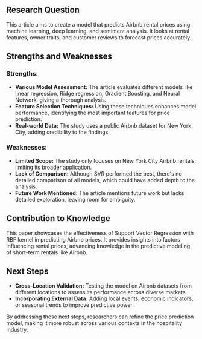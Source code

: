 ## Research Question
This article aims to create a model that predicts Airbnb rental prices using machine learning, deep learning, and sentiment analysis. It looks at rental features, owner traits, and customer reviews to forecast prices accurately.

## Strengths and Weaknesses

### Strengths:
- **Various Model Assessment:** The article evaluates different models like linear regression, Ridge regression, Gradient Boosting, and Neural Network, giving a thorough analysis.
- **Feature Selection Techniques:** Using these techniques enhances model performance, identifying the most important features for price prediction.
- **Real-world Data:** The study uses a public Airbnb dataset for New York City, adding credibility to the findings.

### Weaknesses:
- **Limited Scope:** The study only focuses on New York City Airbnb rentals, limiting its broader application.
- **Lack of Comparison:** Although SVR performed the best, there's no detailed comparison of all models, which could have added depth to the analysis.
- **Future Work Mentioned:** The article mentions future work but lacks detailed exploration, leaving room for ambiguity.

## Contribution to Knowledge
This paper showcases the effectiveness of Support Vector Regression with RBF kernel in predicting Airbnb prices. It provides insights into factors influencing rental prices, advancing knowledge in the predictive modeling of short-term rentals like Airbnb.

## Next Steps
- **Cross-Location Validation:** Testing the model on Airbnb datasets from different locations to assess its performance across diverse markets.
- **Incorporating External Data:** Adding local events, economic indicators, or seasonal trends to improve predictive power.

By addressing these next steps, researchers can refine the price prediction model, making it more robust across various contexts in the hospitality industry.
